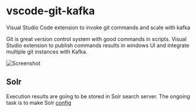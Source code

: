 # vscode-git-kafka

Visual Studio Code extension to invoke git commands and scale with kafka

Git is great version control system with good commands in scripts. Visual Studio extension to publish commands results in windows UI and integrate multiple git instances with Kafka.

![Screenshot](https://github.com/user-attachments/assets/d81ee4ec-cbeb-489a-b514-64803a9144cc)

## Solr
Execution results are going to be stored in Solr search server. The ongoing task is to make Solr [config](/config)

